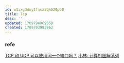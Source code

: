 ```yaml
---
id: w1ixgddwy1fnsx5qh520po0
title: Tcp
desc: ''
updated: 1709794069559
created: 1709793993963
---
```


### refe
[TCP 和 UDP 可以使用同一个端口吗？](https://xiaolincoding.com/network/3_tcp/port.html#tcp-%E5%92%8C-udp-%E5%8F%AF%E4%BB%A5%E5%90%8C%E6%97%B6%E7%BB%91%E5%AE%9A%E7%9B%B8%E5%90%8C%E7%9A%84%E7%AB%AF%E5%8F%A3%E5%90%97)
[小林: 计算机图解系列](https://xiaolincoding.com/)